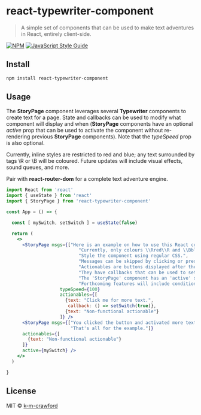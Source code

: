 # react-typewriter-component

> A simple set of components that can be used to make text adventures in React, entirely client-side.

[![NPM](https://img.shields.io/npm/v/react-typewriter-component.svg)](https://www.npmjs.com/package/react-typewriter-component) [![JavaScript Style Guide](https://img.shields.io/badge/code_style-standard-brightgreen.svg)](https://standardjs.com)

## Install

```bash
npm install react-typewriter-component
```

## Usage

The **StoryPage** component leverages several **Typewriter** components to create text for a page. State and callbacks can be used to modify what component will display and when (**StoryPage** components have an optional _active_ prop that can be used to activate the component without re-rendering previous **StoryPage** components). Note that the _typeSpeed_ prop is also optional. 

Currently, inline styles are restricted to red and blue; any text surrounded by tags \\R or \\B will be coloured. Future updates will include visual effects, sound queues, and more. 

Pair with **react-router-dom** for a complete text adventure engine. 

```jsx
import React from 'react'
import { useState } from 'react'
import { StoryPage } from 'react-typewriter-component'

const App = () => {

  const [ mySwitch, setSwitch ] = useState(false)

  return (
    <>
      <StoryPage msgs={["Here is an example on how to use this React component.",
                           "Currently, only colours \\Rred\\R and \\Bblue\\B are supported. More to come.",
                           "Style the component using regular CSS.",
                           "Messages can be skipped by clicking or pressing space.",
                           "Actionables are buttons displayed after the messages have been finished typing.",
                           "They have callbacks that can be used to set state (or whatever you like) to move your text adventure along.",
                           "The 'StoryPage' component has an 'active' switch that can be used to prompt new text to display after actionables.",
                           "Forthcoming features will include conditionals for actionables, more typing effects, sound queues, and more."]}
                    typeSpeed={100}
                    actionables={[
                      {text: "Click me for more text.",
                       callback: () => setSwitch(true)},
                      {text: "Non-functional actionable"}
                    ]} />
      <StoryPage msgs={["You clicked the button and activated more text! This one types faster.",
                        "That's all for the example."]} 
      actionables={[
        {text: "Non-functional actionable"}
      ]}
      active={mySwitch} />
    </>
  )

}
```

## License

MIT © [k-m-crawford](https://github.com/k-m-crawford)
